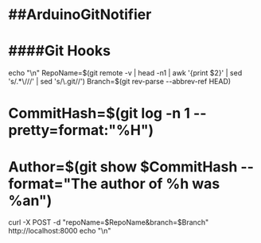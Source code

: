 ##ArduinoGitNotifier
====================


####Git Hooks
=============
echo "\n" 
RepoName=$(git remote -v | head -n1 | awk '{print $2}' | sed 's/.*\///' | sed 's/\.git//')
Branch=$(git rev-parse --abbrev-ref HEAD)
# CommitHash=$(git log -n 1 --pretty=format:"%H")
# Author=$(git show $CommitHash --format="The author of %h was %an")

curl -X POST -d "repoName=$RepoName&branch=$Branch" http://localhost:8000
echo "\n"